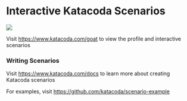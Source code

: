 # Interactive Katacoda Scenarios

[![](http://shields.katacoda.com/katacoda/goat/count.svg)](https://www.katacoda.com/goat "Get your profile on Katacoda.com")

Visit https://www.katacoda.com/goat to view the profile and interactive scenarios

### Writing Scenarios
Visit https://www.katacoda.com/docs to learn more about creating Katacoda scenarios

For examples, visit https://github.com/katacoda/scenario-example
